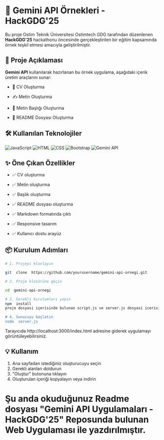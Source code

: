 
# 🚀 Gemini API Örnekleri - HackGDG'25

Bu proje Ostim Teknik Üniversitesi Ostimtech GDG tarafından düzenlenen **HackGDG'25** hackathonu öncesinde gerçekleştirilen bir eğitim kapsamında örnek teşkil etmesi amacıyla geliştirilmiştir.

## 📌 Proje Açıklaması
  

**Gemini API** kullanılarak hazırlanan bu örnek uygulama, aşağıdaki içerik üretim araçlarını sunar:


- 📄 CV Oluşturma

- ✍️ Metin Oluşturma

- 📰 Metin Başlığı Oluşturma

- 📘 README Dosyası Oluşturma

  

## 🛠️ Kullanılan Teknolojiler

  

![JavaScript](https://img.shields.io/badge/JavaScript-F7DF1E?logo=javascript&logoColor=000)
![HTML](https://img.shields.io/badge/HTML5-E34F26?logo=html5&logoColor=fff)
![CSS](https://img.shields.io/badge/CSS3-1572B6?logo=css3&logoColor=fff)
![Bootstrap](https://img.shields.io/badge/Bootstrap-7952B3?logo=bootstrap&logoColor=fff)
![Gemini API](https://img.shields.io/badge/Gemini_API-4285F4?logo=google&logoColor=fff)

 
## ✨ Öne Çıkan Özellikler

  

- ✅ CV oluşturma

- ✅ Metin oluşturma

- ✅ Başlık oluşturma

- ✅ README dosyası oluşturma

- ✅ Markdown formatında çıktı

- ✅ Responsive tasarım

- ✅ Kullanıcı dostu arayüz

  

## 📦 Kurulum Adımları

  

```bash
# 1. Projeyi klonlayın

git  clone  https://github.com/yourusername/gemini-api-ornegi.git

# 2. Proje klasörüne geçin

cd  gemini-api-ornegi

# 3. Gerekli kurulumları yapın
npm  install
proje dosyasi içerisinde bulunan script.js ve server.js dosyasi icerisindeki API_KEY bölümlerini kendi API_KEY'iniz ile doldurun, aksi halde program düzgün bir şekilde çalışmayacaktır.

# 4. Sunucuyu başlatın
node  server.js

  ```
  Tarayıcıda  http://localhost:3000/index.html  adresine  giderek  uygulamayı  görüntüleyebilirsiniz.

## 💡 Kullanım

1. Ana  sayfadan  istediğiniz  oluşturucuyu  seçin
2. Gerekli  alanları  doldurun
3. "Oluştur"  butonuna  tıklayın
4. Oluşturulan  içeriği  kopyalayın  veya  indirin

# Şu anda okuduğunuz Readme dosyası **"Gemini API Uygulamaları - HackGDG'25"** Reposunda bulunan Web Uygulaması ile yazdırılmıştır.